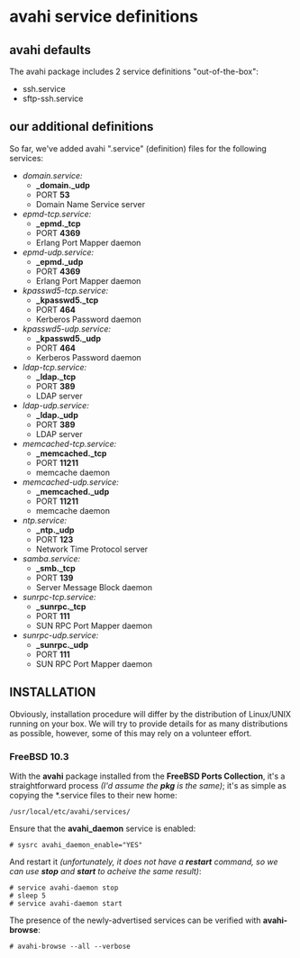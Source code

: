 # avahi service definitions #

## avahi defaults ##
The avahi package includes 2 service definitions "out-of-the-box":
- ssh.service
- sftp-ssh.service

## our additional definitions ##
So far, we've added avahi ".service" (definition) files for the following services:
- _domain.service:_
	- **\_domain.\_udp**
	- PORT **53**
	- Domain Name Service server
- _epmd-tcp.service:_
	- **\_epmd.\_tcp**
	- PORT **4369**
	- Erlang Port Mapper daemon
- _epmd-udp.service:_
	- **\_epmd.\_udp**
	- PORT **4369**
	- Erlang Port Mapper daemon
- _kpasswd5-tcp.service:_
	- **\_kpasswd5.\_tcp**
	- PORT **464**
	- Kerberos Password daemon
- _kpasswd5-udp.service:_
	- **\_kpasswd5.\_udp**
	- PORT **464**
	- Kerberos Password daemon
- _ldap-tcp.service:_
	- **\_ldap.\_tcp**
	- PORT **389**
	- LDAP server
- _ldap-udp.service:_
	- **\_ldap.\_udp**
	- PORT **389**
	- LDAP server
- _memcached-tcp.service:_
	- **\_memcached.\_tcp**
	- PORT **11211**
	- memcache daemon
- _memcached-udp.service:_
	- **\_memcached.\_udp**
	- PORT **11211**
	- memcache daemon
- _ntp.service:_
	- **\_ntp.\_udp**
	- PORT **123**
	- Network Time Protocol server
- _samba.service:_
	- **\_smb.\_tcp**
	- PORT **139**
	- Server Message Block daemon
- _sunrpc-tcp.service:_
	- **\_sunrpc.\_tcp**
	- PORT **111**
	- SUN RPC Port Mapper daemon
- _sunrpc-udp.service:_
	- **\_sunrpc.\_udp**
	- PORT **111**
	- SUN RPC Port Mapper daemon

## INSTALLATION ##
Obviously, installation procedure will differ by the distribution of Linux/UNIX running on your
box. We will try to provide details for as many distributions as possible, however, some of this
may rely on a volunteer effort.

### FreeBSD 10.3 ###
With the **avahi** package installed from the **FreeBSD Ports Collection**, it's a straightforward
process _(I'd assume the **pkg** is the same)_; it's as simple as copying the *.service files
to their new home:

	/usr/local/etc/avahi/services/

Ensure that the **avahi_daemon** service is enabled:

	# sysrc avahi_daemon_enable="YES"

And restart it _(unfortunately, it does not have a **restart** command, so we can use **stop** and **start** to acheive the same result)_:

	# service avahi-daemon stop
	# sleep 5
	# service avahi-daemon start

The presence of the newly-advertised services can be verified with **avahi-browse**:

	# avahi-browse --all --verbose

